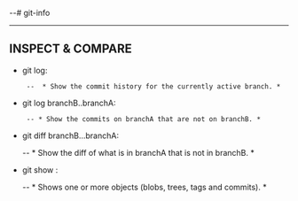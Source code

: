 --# git-info

--- 
## INSPECT & COMPARE


- git log:

       --  * Show the commit history for the currently active branch. *

- git log branchB..branchA:

       -- * Show the commits on branchA that are not on branchB. *

- git diff branchB...branchA:

	--   * Show the diff of what is in branchA that is not in branchB. *
- git show :

	--   * Shows one or more objects (blobs, trees, tags and commits). *


